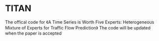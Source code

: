 # TITAN
The offical code for 《A Time Series is Worth Five Experts: Heterogeneous Mixture of Experts for Traffic Flow Prediction》
The code will be updated when the paper is accepted
